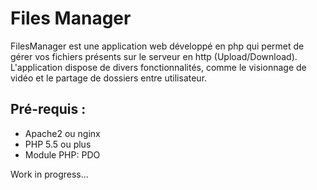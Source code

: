 # Files Manager
FilesManager est une application web développé en php qui permet de gérer vos fichiers présents sur le serveur en http (Upload/Download).
L'application dispose de divers fonctionnalités, comme le visionnage de vidéo et le partage de dossiers entre utilisateur.

## Pré-requis :
- Apache2 ou nginx
- PHP 5.5 ou plus
- Module PHP: PDO

Work in progress...
